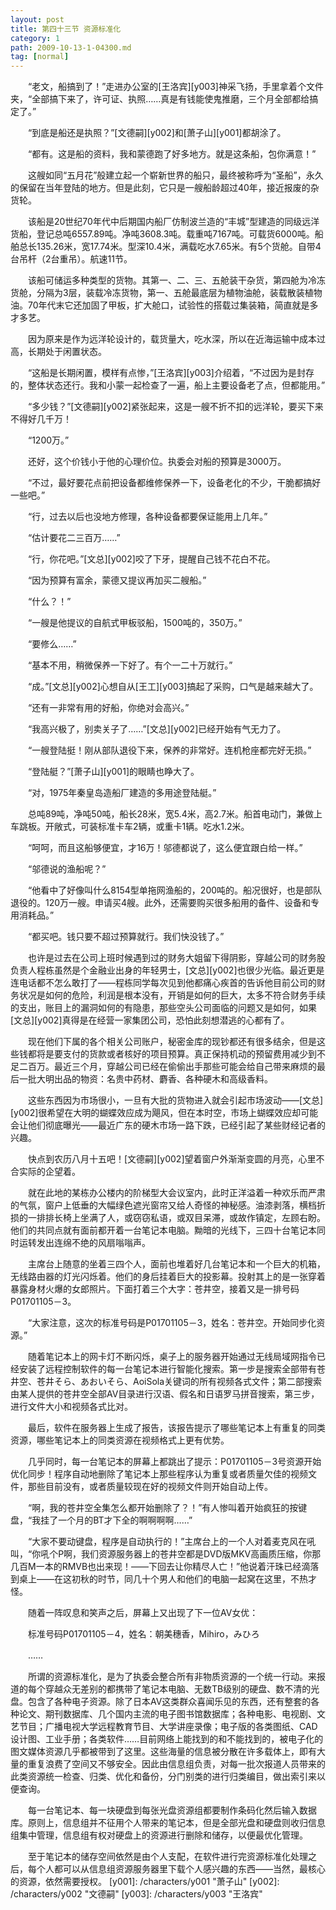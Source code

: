 ```yaml
---
layout: post
title: 第四十三节 资源标准化
category: 1
path: 2009-10-13-1-04300.md
tag: [normal]
---
```


　　“老文，船搞到了！”走进办公室的[王洛宾][y003]神采飞扬，手里拿着个文件夹，“全部搞下来了，许可证、执照……真是有钱能使鬼推磨，三个月全部都给搞定了。”

　　“到底是船还是执照？”[文德嗣][y002]和[萧子山][y001]都胡涂了。

　　“都有。这是船的资料，我和蒙德跑了好多地方。就是这条船，包你满意！”

　　这艘如同“五月花”般建立起一个崭新世界的船只，最终被称呼为“圣船”，永久的保留在当年登陆的地方。但是此刻，它只是一艘船龄超过40年，接近报废的杂货轮。

　　该船是20世纪70年代中后期国内船厂仿制波兰造的“丰城”型建造的同级远洋货船，登记总吨6557.89吨。净吨3608.3吨。载重吨7167吨。可载货6000吨。船舶总长135.26米，宽17.74米。型深10.4米，满载吃水7.65米。有5个货舱。自带4台吊杆（2台重吊）。航速11节。

　　该船可储运多种类型的货物。其第一、二、三、五舱装干杂货，第四舱为冷冻货舱，分隔为3层，装载冷冻货物，第一、五舱最底层为植物油舱，装载散装植物油。70年代末它还加固了甲板，扩大舱口，试验性的搭载过集装箱，简直就是多才多艺。

　　因为原来是作为远洋轮设计的，载货量大，吃水深，所以在近海运输中成本过高，长期处于闲置状态。

　　“这船是长期闲置，模样有点惨，”[王洛宾][y003]介绍着，“不过因为是封存的，整体状态还行。我和小蒙一起检查了一遍，船上主要设备老了点，但都能用。”

　　“多少钱？”[文德嗣][y002]紧张起来，这是一艘不折不扣的远洋轮，要买下来不得好几千万！

　　“1200万。”

　　还好，这个价钱小于他的心理价位。执委会对船的预算是3000万。

　　“不过，最好要花点前把设备都维修保养一下，设备老化的不少，干脆都搞好一些吧。”

　　“行，过去以后也没地方修理，各种设备都要保证能用上几年。”

　　“估计要花二三百万……”

　　“行，你花吧。”[文总][y002]咬了下牙，提醒自己钱不花白不花。

　　“因为预算有富余，蒙德又提议再加买二艘船。”

　　“什么？！”

　　“一艘是他提议的自航式甲板驳船，1500吨的，350万。”

　　“要修么……”

　　“基本不用，稍微保养一下好了。有个一二十万就行。”

　　“成。”[文总][y002]心想自从[王工][y003]搞起了采购，口气是越来越大了。

　　“还有一非常有用的好船，你绝对会高兴。”

　　“我高兴极了，别卖关子了……”[文总][y002]已经开始有气无力了。

　　“一艘登陆挺！刚从部队退役下来，保养的非常好。连机枪座都完好无损。”

　　“登陆艇？”[萧子山][y001]的眼睛也睁大了。

　　“对，1975年秦皇岛造船厂建造的多用途登陆艇。”

　　总吨89吨，净吨50吨，船长28米，宽5.4米，高2.7米。船首电动门，兼做上车跳板。开敞式，可装标准卡车2辆，或重卡1辆。吃水1.2米。

　　“呵呵，而且这船够便宜，才16万！邬德都说了，这么便宜跟白给一样。”

　　“邬德说的渔船呢？”

　　“他看中了好像叫什么8154型单拖网渔船的，200吨的。船况很好，也是部队退役的。120万一艘。申请买4艘。此外，还需要购买很多船用的备件、设备和专用消耗品。”

　　“都买吧。钱只要不超过预算就行。我们快没钱了。”

　　也许是过去在公司上班时候遇到过的财务大姐留下得阴影，穿越公司的财务股负责人程栋虽然是个金融业出身的年轻男士，[文总][y002]也很少光临。最近更是连电话都不怎么敢打了——程栋同学每次见到他都痛心疾首的告诉他目前公司的财务状况是如何的危险，利润是根本没有，开销是如何的巨大，太多不符合财务手续的支出，账目上的漏洞如何的有隐患，那些空头公司面临的问题又是如何，如果[文总][y002]真得是在经营一家集团公司，恐怕此刻想潜逃的心都有了。

　　现在他们下属的各个相关公司账户，秘密金库的现钞都还有很多结余，但是这些钱都将是要支付的货款或者核好的项目预算。真正保持机动的预留费用减少到不足二百万。最近三个月，穿越公司已经在偷偷出手那些可能会给自己带来麻烦的最后一批大明出品的物资：名贵中药材、麝香、各种硬木和高级香料。

　　这些东西因为市场很小，一旦有大批的货物进入就会引起市场波动——[文总][y002]很希望在大明的蝴蝶效应成为飓风，但在本时空，市场上蝴蝶效应却可能会让他们彻底曝光——最近广东的硬木市场一路下跌，已经引起了某些财经记者的兴趣。

　　快点到农历八月十五吧！[文德嗣][y002]望着窗户外渐渐变圆的月亮，心里不合实际的企望着。

　　就在此地的某栋办公楼内的阶梯型大会议室内，此时正洋溢着一种欢乐而严肃的气氛，窗户上低垂的大幅绿色遮光窗帘又给人奇怪的神秘感。油漆剥落，横档折损的一排排长椅上坐满了人，或窃窃私语，或双目呆滞，或故作镇定，左顾右盼。他们的共同点就有面前都开着一台笔记本电脑。黝暗的光线下，三四十台笔记本同时运转发出连绵不绝的风扇嗡嗡声。

　　主席台上随意的坐着三四个人，面前也堆着好几台笔记本和一个巨大的机箱，无线路由器的灯光闪烁着。他们的身后挂着巨大的投影幕。投射其上的是一张穿着暴露身材火爆的女郎照片。下面打着三个大字：苍井空，接着又是一排号码P01701105－3。

　　“大家注意，这次的标准号码是P01701105－3，姓名：苍井空。开始同步化资源。”

　　随着笔记本上的网卡灯不断闪烁，桌子上的服务器开始通过无线局域网指令已经安装了远程控制软件的每一台笔记本进行智能化搜索。第一步是搜索全部带有苍井空、苍井そら、あおいそら、AoiSola关键词的所有视频各式文件；第二部搜索由某人提供的苍井空全部AV目录进行汉语、假名和日语罗马拼音搜索，第三步，进行文件大小和视频各式比对。

　　最后，软件在服务器上生成了报告，该报告提示了哪些笔记本上有重复的同类资源，哪些笔记本上的同类资源在视频格式上更有优势。

　　几乎同时，每一台笔记本的屏幕上都跳出了提示：P01701105－3号资源开始优化同步！程序自动地删除了笔记本上那些程序认为重复或者质量欠佳的视频文件，那些目前没有，或者质量较现在好的视频文件则开始自动上传。

　　“啊，我的苍井空全集怎么都开始删除了？！”有人惨叫着开始疯狂的按键盘，“我挂了一个月的BT才下全的啊啊啊啊……”

　　“大家不要动键盘，程序是自动执行的！”主席台上的一个人对着麦克风在吼叫，“你吼个P啊，我们资源服务器上的苍井空都是DVD版MKV高画质压缩，你那几百M一本的RMVB也出来现！——下回去让你精尽人亡！”他说着汗珠已经滴落到桌上——在这初秋的时节，同几十个男人和他们的电脑一起窝在这里，不热才怪。

　　随着一阵叹息和笑声之后，屏幕上又出现了下一位AV女优：

　　标准号码P01701105－4，姓名：朝美穗香，Mihiro，みひろ

　　……

　　所谓的资源标准化，是为了执委会整合所有非物质资源的一个统一行动。来报道的每个穿越众无差别的都携带了笔记本电脑、无数TB级别的硬盘、数不清的光盘。包含了各种电子资源。除了日本AV这类群众喜闻乐见的东西，还有整套的各种论文、期刊数据库、几个国内主流的电子图书馆数据库；各种电影、电视剧、文艺节目；广播电视大学远程教育节目、大学讲座录像；电子版的各类图纸、CAD设计图、工业手册；各类软件……目前网络上能找到的和不能找到的，被电子化的图文媒体资源几乎都被带到了这里。这些海量的信息被分散在许多载体上，即有大量的重复浪费了空间又不够安全。因此由信息组负责，对每一批次报道人员带来的此类资源统一检查、归类、优化和备份，分门别类的进行归类编目，做出索引来以便查询。

　　每一台笔记本、每一块硬盘到每张光盘资源组都要制作条码化然后输入数据库。原则上，信息组并不征用个人带来的笔记本，但是全部光盘和硬盘则收归信息组集中管理，信息组有权对硬盘上的资源进行删除和储存，以便最优化管理。

　　至于笔记本的储存空间依然是由个人支配，在软件进行完资源标准化处理之后，每个人都可以从信息组资源服务器里下载个人感兴趣的东西——当然，最核心的资源，依然需要授权。
[y001]: /characters/y001 "萧子山"
[y002]: /characters/y002 "文德嗣"
[y003]: /characters/y003 "王洛宾"
